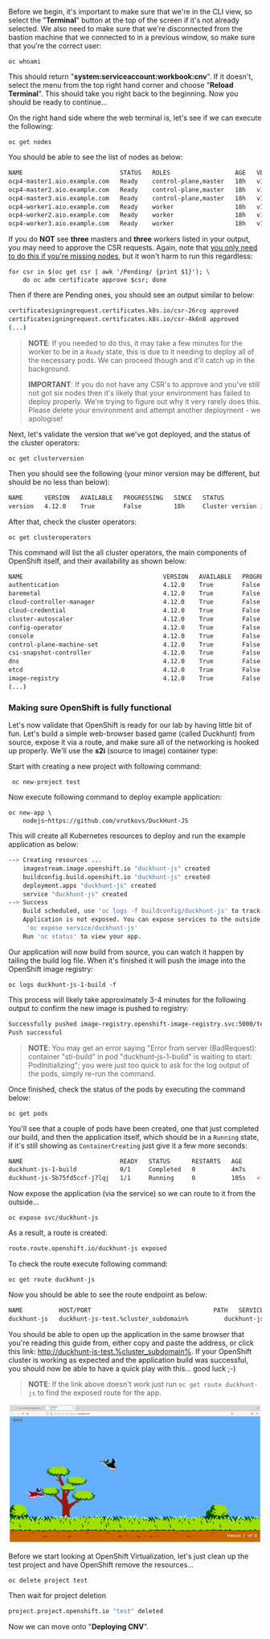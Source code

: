 Before we begin, it's important to make sure that we're in the CLI view, so select the "**Terminal**" button at the top of the screen if it's not already selected. We also need to make sure that we're disconnected from the bastion machine that we connected to in a previous window, so make sure that you're the correct user:

```execute
oc whoami
```
This should return "**system:serviceaccount:workbook:cnv**". If it doesn't, select the menu from the top right hand corner and choose "**Reload Terminal**". This should take you right back to the beginning. Now you should be ready to continue...

On the right hand side where the web terminal is, let's see if we can execute the following:

```execute
oc get nodes
```

You should be able to see the list of nodes as below:

~~~bash
NAME                           STATUS   ROLES                  AGE   VERSION
ocp4-master1.aio.example.com   Ready    control-plane,master   18h   v1.25.4+77bec7a
ocp4-master2.aio.example.com   Ready    control-plane,master   18h   v1.25.4+77bec7a
ocp4-master3.aio.example.com   Ready    control-plane,master   18h   v1.25.4+77bec7a
ocp4-worker1.aio.example.com   Ready    worker                 18h   v1.25.4+77bec7a
ocp4-worker2.aio.example.com   Ready    worker                 18h   v1.25.4+77bec7a
ocp4-worker3.aio.example.com   Ready    worker                 18h   v1.25.4+77bec7a
~~~

If you do **NOT** see **three** masters and **three** workers listed in your output, you may need to approve the CSR requests. Again, note that <u>you only need to do this if you're missing nodes</u>, but it won't harm to run this regardless:

```execute
for csr in $(oc get csr | awk '/Pending/ {print $1}'); \
    do oc adm certificate approve $csr; done
```

Then if there are Pending ones, you should see an output similar to below:
~~~bash
certificatesigningrequest.certificates.k8s.io/csr-26rcg approved
certificatesigningrequest.certificates.k8s.io/csr-4k6n8 approved
(...)
~~~

> **NOTE**: If you needed to do this, it may take a few minutes for the worker to be in a `Ready` state, this is due to it needing to deploy all of the necessary pods. We can proceed though and it'll catch up in the background.
>
> **IMPORTANT**: If you do not have any CSR's to approve and you've still not got six nodes then it's likely that your environment has failed to deploy properly. We're trying to figure out why it very rarely does this. Please delete your environment and attempt another deployment - we apologise!

Next, let's validate the version that we've got deployed, and the status of the cluster operators:

```execute
oc get clusterversion
```

Then you should see the following (your minor version may be different, but should be no less than below):

~~~bash
NAME      VERSION   AVAILABLE   PROGRESSING   SINCE   STATUS
version   4.12.0    True        False         18h     Cluster version is 4.12.0
~~~

After that, check the cluster operators:

```execute
oc get clusteroperators
```

This command will list the all cluster operators, the main components of OpenShift itself, and their availability as shown below:

~~~bash
NAME                                       VERSION   AVAILABLE   PROGRESSING   DEGRADED   SINCE   MESSAGE
authentication                             4.12.0    True        False         False      18h
baremetal                                  4.12.0    True        False         False      18h
cloud-controller-manager                   4.12.0    True        False         False      18h
cloud-credential                           4.12.0    True        False         False      18h
cluster-autoscaler                         4.12.0    True        False         False      18h
config-operator                            4.12.0    True        False         False      18h
console                                    4.12.0    True        False         False      18h
control-plane-machine-set                  4.12.0    True        False         False      18h
csi-snapshot-controller                    4.12.0    True        False         False      18h
dns                                        4.12.0    True        False         False      18h
etcd                                       4.12.0    True        False         False      18h
image-registry                             4.12.0    True        False         False      17h
(...)
~~~

### Making sure OpenShift is fully functional

Let's now validate that OpenShift is ready for our lab by having little bit of fun. Let's build a simple web-browser based game (called Duckhunt) from source, expose it via a route, and make sure all of the networking is hooked up properly. We'll use the **s2i** (source to image) container type:

Start with creating a new project with following command:

```execute
 oc new-project test
```
Now execute following command to deploy example application:

```execute
oc new-app \
	nodejs~https://github.com/vrutkovs/DuckHunt-JS
```

This will create all Kubernetes resources to deploy and run the example application as below:

~~~bash
--> Creating resources ...
    imagestream.image.openshift.io "duckhunt-js" created
    buildconfig.build.openshift.io "duckhunt-js" created
    deployment.apps "duckhunt-js" created
    service "duckhunt-js" created
--> Success
    Build scheduled, use 'oc logs -f buildconfig/duckhunt-js' to track its progress.
    Application is not exposed. You can expose services to the outside world by executing one or more of the commands below:
     'oc expose service/duckhunt-js'
    Run 'oc status' to view your app.
~~~


Our application will now build from source, you can watch it happen by tailing the build log file. When it's finished it will push the image into the OpenShift image registry:

```execute
oc logs duckhunt-js-1-build -f
```

This process will likely take approximately 3-4 minutes for the following output to confirm the new image is pushed to registry:

~~~bash
Successfully pushed image-registry.openshift-image-registry.svc:5000/test/duckhunt-js@sha256:c4e64bc633ae09ce0f2f2f6de2ca9eaca8e11dc5b335301a2be78216df4b6929
Push successful
~~~

> **NOTE**: You may get an error saying "Error from server (BadRequest): container "sti-build" in pod "duckhunt-js-1-build" is waiting to start: PodInitializing"; you were just too quick to ask for the log output of the pods, simply re-run the command.

Once finished, check the status of the pods by executing the command below:

```execute
oc get pods 
```

You'll see that a couple of pods have been created, one that just completed our build, and then the application itself, which should be in a `Running` state, if it's still showing as `ContainerCreating` just give it a few more seconds:


~~~bash
NAME                           READY   STATUS      RESTARTS   AGE
duckhunt-js-1-build            0/1     Completed   0          4m7s
duckhunt-js-5b75fd5ccf-j7lqj   1/1     Running     0          105s   <-- this is our app!
~~~

Now expose the application (via the service) so we can route to it from the outside...


```execute
oc expose svc/duckhunt-js
```

As a result, a route is created:

~~~bash
route.route.openshift.io/duckhunt-js exposed
~~~

To check the route execute following command:

```execute
oc get route duckhunt-js
```

Now you should be able to see the route endpoint as below:

~~~bash
NAME          HOST/PORT                                  PATH   SERVICES      PORT       TERMINATION   WILDCARD
duckhunt-js   duckhunt-js-test.%cluster_subdomain%          duckhunt-js   8080-tcp                 None
~~~

You should be able to open up the application in the same browser that you're reading this guide from, either copy and paste the address, or click this link: [http://duckhunt-js-test.%cluster_subdomain%](http://duckhunt-js-test.%cluster_subdomain%). If your OpenShift cluster is working as expected and the application build was successful, you should now be able to have a quick play with this... good luck ;-)
> **NOTE**: If the link above doesn't work just run `oc get route duckhunt-js` to find the exposed route for the app. 

<img src="img/duckhunt.png"/>

Before we start looking at OpenShift Virtualization, let's just clean up the test project and have OpenShift remove the resources...

```execute
oc delete project test
```
Then wait for project deletion

~~~bash
project.project.openshift.io "test" deleted
~~~



Now we can move onto "**Deploying CNV**".
